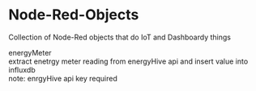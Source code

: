 # Node-Red-Objects
Collection of Node-Red objects that do IoT and Dashboardy things

energyMeter</br>
extract enetrgy meter reading from energyHive api and insert value into influxdb</br>
note: enrgyHive api key required


